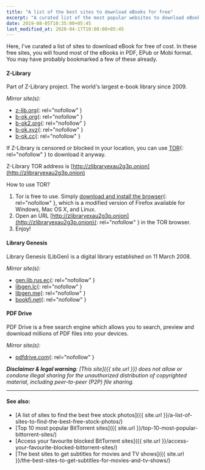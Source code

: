 ```yaml
---
title: "A list of the best sites to download eBooks for free"
excerpt: "A curated list of the most popular websites to download eBooks for free of cost."
date: 2019-08-05T10:35:00+05:45
last_modified_at: 2020-04-17T10:00:00+05:45
---
```


Here, I've curated a list of sites to download eBook for free of cost. In these free sites, you will found most of the eBooks in PDF, EPub or Mobi format. You may have probably bookmarked a few of these already.

#### Z-Library

Part of Z-Library project. The world's largest e-book library since 2009.

*Mirror site(s):*

* [z-lib.org](http://z-lib.org/){: rel="nofollow" }
* [b-ok.org](http://b-ok.org/){: rel="nofollow" }
* [b-ok2.org](http://b-ok2.org/){: rel="nofollow" }
* [b-ok.xyz](http://b-ok.xyz/){: rel="nofollow" }
* [b-ok.cc](http://b-ok.cc/){: rel="nofollow" }

If Z-Library is censored or blocked in your location, you can use [TOR](https://b-ok.org/msgn/tor){: rel="nofollow" } to download it anyway.

Z-Library TOR address is [http://zlibraryexau2g3p.onion](http://zlibraryexau2g3p.onion)

How to use TOR?

1. Tor is free to use. Simply [download and install the browser](https://torproject.org/download){: rel="nofollow" }, which is a modified version of Firefox available for Windows, Mac OS X, and Linux.
2. Open an URL [http://zlibraryexau2g3p.onion](http://zlibraryexau2g3p.onion){: rel="nofollow" } in the TOR browser.
3. Enjoy!

#### Library Genesis

Library Genesis (LibGen) is a digital library established on 11 March 2008.

*Mirror site(s):*

* [gen.lib.rus.ec](http://gen.lib.rus.ec/){: rel="nofollow" }
* [libgen.lc](http://libgen.lc/){: rel="nofollow" }
* [libgen.me](http://libgen.me/){: rel="nofollow" }
* [bookfi.net](http://bookfi.net/){: rel="nofollow" }

#### PDF Drive

PDF Drive is a free search engine which allows you to search, preview and download millions of PDF files into your devices.

*Mirror site(s):*

* [pdfdrive.com](http://www.pdfdrive.com/){: rel="nofollow" }

_**Disclaimer & legal warning**: [This site]({{ site.url }}) does not allow or condone illegal sharing for the unauthorized distribution of copyrighted material, including peer-to-peer (P2P) file sharing._

---

#### See also:

* [A list of sites to find the best free stock photos]({{ site.url }}/a-list-of-sites-to-find-the-best-free-stock-photos/)
* [Top 10 most popular BitTorrent sites]({{ site.url }}/top-10-most-popular-bittorrent-sites/)
* [Access your favourite blocked BitTorrent sites]({{ site.url }}/access-your-favourite-blocked-bittorrent-sites/)
* [The best sites to get subtitles for movies and TV shows]({{ site.url }}/the-best-sites-to-get-subtitles-for-movies-and-tv-shows/)
